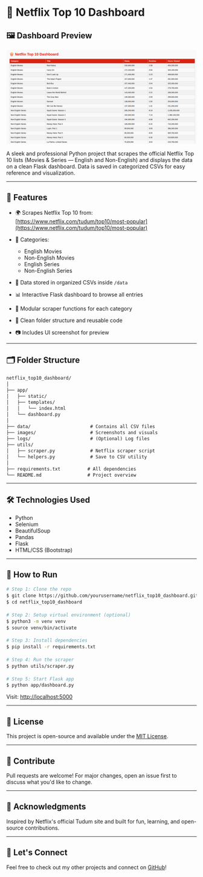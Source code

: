 # 🍿 Netflix Top 10 Dashboard

## 🖼️ Dashboard Preview

![Dashboard Screenshot](images/image.png)

A sleek and professional Python project that scrapes the official Netflix Top 10 lists (Movies & Series — English and Non-English) and displays the data on a clean Flask dashboard. Data is saved in categorized CSVs for easy reference and visualization.

---

## 🚀 Features

* 🌍 Scrapes Netflix Top 10 from: [https://www.netflix.com/tudum/top10/most-popular](https://www.netflix.com/tudum/top10/most-popular)
* 🧠 Categories:

  * English Movies
  * Non-English Movies
  * English Series
  * Non-English Series
* 💾 Data stored in organized CSVs inside `/data`
* 📊 Interactive Flask dashboard to browse all entries
* 🔁 Modular scraper functions for each category
* 📁 Clean folder structure and reusable code
* 📷 Includes UI screenshot for preview

---

## 🗂️ Folder Structure

```
netflix_top10_dashboard/
│
├── app/
│   ├── static/
│   ├── templates/
│   │   └── index.html
│   └── dashboard.py
│
├── data/                      # Contains all CSV files
├── images/                    # Screenshots and visuals
├── logs/                      # (Optional) Log files
├── utils/
│   ├── scraper.py             # Netflix scraper script
│   └── helpers.py             # Save to CSV utility
│
├── requirements.txt          # All dependencies
└── README.md                 # Project overview
```

---

## 🛠️ Technologies Used

* Python
* Selenium
* BeautifulSoup
* Pandas
* Flask
* HTML/CSS (Bootstrap)

---

## 🔧 How to Run

```bash
# Step 1: Clone the repo
$ git clone https://github.com/yourusername/netflix_top10_dashboard.git
$ cd netflix_top10_dashboard

# Step 2: Setup virtual environment (optional)
$ python3 -m venv venv
$ source venv/bin/activate

# Step 3: Install dependencies
$ pip install -r requirements.txt

# Step 4: Run the scraper
$ python utils/scraper.py

# Step 5: Start Flask app
$ python app/dashboard.py
```

Visit: [http://localhost:5000](http://localhost:5000)

---

## 📜 License

This project is open-source and available under the [MIT License](LICENSE).

---

## 🤝 Contribute

Pull requests are welcome! For major changes, open an issue first to discuss what you'd like to change.

---

## 🙌 Acknowledgments

Inspired by Netflix's official Tudum site and built for fun, learning, and open-source contributions.

---

## 🔗 Let's Connect

Feel free to check out my other projects and connect on [GitHub](https://github.com/yourusername)!
